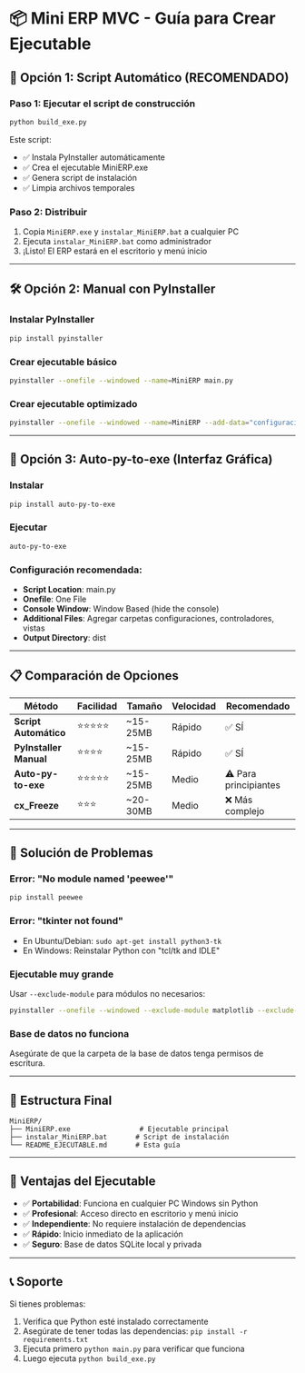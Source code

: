# 📦 Mini ERP MVC - Guía para Crear Ejecutable

## 🚀 Opción 1: Script Automático (RECOMENDADO)

### Paso 1: Ejecutar el script de construcción
```bash
python build_exe.py
```

Este script:
- ✅ Instala PyInstaller automáticamente
- ✅ Crea el ejecutable MiniERP.exe
- ✅ Genera script de instalación
- ✅ Limpia archivos temporales

### Paso 2: Distribuir
1. Copia `MiniERP.exe` y `instalar_MiniERP.bat` a cualquier PC
2. Ejecuta `instalar_MiniERP.bat` como administrador
3. ¡Listo! El ERP estará en el escritorio y menú inicio

---

## 🛠️ Opción 2: Manual con PyInstaller

### Instalar PyInstaller
```bash
pip install pyinstaller
```

### Crear ejecutable básico
```bash
pyinstaller --onefile --windowed --name=MiniERP main.py
```

### Crear ejecutable optimizado
```bash
pyinstaller --onefile --windowed --name=MiniERP --add-data="configuraciones;configuraciones" --add-data="controladores;controladores" --add-data="vistas;vistas" --hidden-import=peewee main.py
```

---

## 🎨 Opción 3: Auto-py-to-exe (Interfaz Gráfica)

### Instalar
```bash
pip install auto-py-to-exe
```

### Ejecutar
```bash
auto-py-to-exe
```

### Configuración recomendada:
- **Script Location**: main.py
- **Onefile**: One File
- **Console Window**: Window Based (hide the console)
- **Additional Files**: Agregar carpetas configuraciones, controladores, vistas
- **Output Directory**: dist

---

## 📋 Comparación de Opciones

| Método | Facilidad | Tamaño | Velocidad | Recomendado |
|--------|-----------|--------|-----------|-------------|
| **Script Automático** | ⭐⭐⭐⭐⭐ | ~15-25MB | Rápido | ✅ SÍ |
| **PyInstaller Manual** | ⭐⭐⭐⭐ | ~15-25MB | Rápido | ✅ SÍ |
| **Auto-py-to-exe** | ⭐⭐⭐⭐⭐ | ~15-25MB | Medio | ⚠️ Para principiantes |
| **cx_Freeze** | ⭐⭐⭐ | ~20-30MB | Medio | ❌ Más complejo |

---

## 🔧 Solución de Problemas

### Error: "No module named 'peewee'"
```bash
pip install peewee
```

### Error: "tkinter not found"
- En Ubuntu/Debian: `sudo apt-get install python3-tk`
- En Windows: Reinstalar Python con "tcl/tk and IDLE"

### Ejecutable muy grande
Usar `--exclude-module` para módulos no necesarios:
```bash
pyinstaller --onefile --windowed --exclude-module matplotlib --exclude-module numpy main.py
```

### Base de datos no funciona
Asegúrate de que la carpeta de la base de datos tenga permisos de escritura.

---

## 📁 Estructura Final

```
MiniERP/
├── MiniERP.exe                 # Ejecutable principal
├── instalar_MiniERP.bat       # Script de instalación
└── README_EJECUTABLE.md       # Esta guía
```

---

## 🎯 Ventajas del Ejecutable

- ✅ **Portabilidad**: Funciona en cualquier PC Windows sin Python
- ✅ **Profesional**: Acceso directo en escritorio y menú inicio
- ✅ **Independiente**: No requiere instalación de dependencias
- ✅ **Rápido**: Inicio inmediato de la aplicación
- ✅ **Seguro**: Base de datos SQLite local y privada

---

## 📞 Soporte

Si tienes problemas:
1. Verifica que Python esté instalado correctamente
2. Asegúrate de tener todas las dependencias: `pip install -r requirements.txt`
3. Ejecuta primero `python main.py` para verificar que funciona
4. Luego ejecuta `python build_exe.py`
